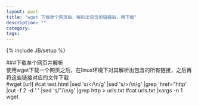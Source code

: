 ```yaml
---
layout: post
title: "wget 下载单个网页后，解析出包含的链接后，再下载"
description: ""
category: 
tags: 
---
```

{% include JB/setup %}

###下载单个网页并解析  
使用wget下载一个网页之后，在linux环境下对其解析出包含的所有链接，之后再将这些链接对应的文件下载  
	#wget [url]
	#cat test.html |sed 's/</\n/g' |sed 's/>/\n/g' |grep 'href="http' \
	|cut -f 2 -d ' ' |sed 's/"/\n/g' |grep http > urls.txt
	#cat urls.txt |xargs -n 1 wget

